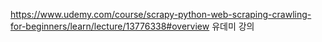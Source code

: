 https://www.udemy.com/course/scrapy-python-web-scraping-crawling-for-beginners/learn/lecture/13776338#overview
유데미 강의
